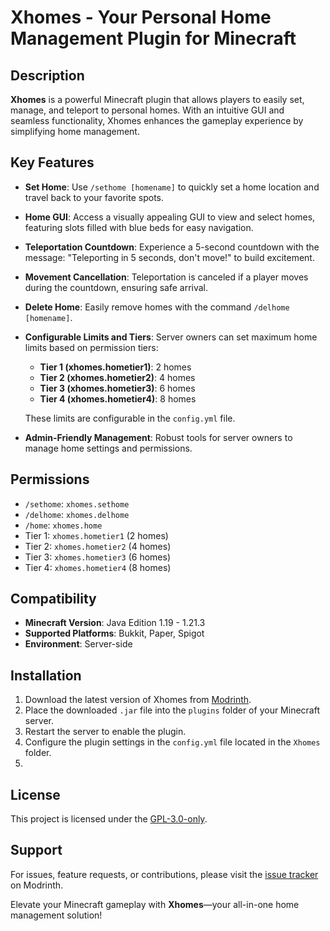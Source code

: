 # Xhomes - Your Personal Home Management Plugin for Minecraft

## Description

**Xhomes** is a powerful Minecraft plugin that allows players to easily set, manage, and teleport to personal homes. With an intuitive GUI and seamless functionality, Xhomes enhances the gameplay experience by simplifying home management.

## Key Features

- **Set Home**: Use `/sethome [homename]` to quickly set a home location and travel back to your favorite spots.

- **Home GUI**: Access a visually appealing GUI to view and select homes, featuring slots filled with blue beds for easy navigation.

- **Teleportation Countdown**: Experience a 5-second countdown with the message: "Teleporting in 5 seconds, don't move!" to build excitement.

- **Movement Cancellation**: Teleportation is canceled if a player moves during the countdown, ensuring safe arrival.

- **Delete Home**: Easily remove homes with the command `/delhome [homename]`.

- **Configurable Limits and Tiers**: Server owners can set maximum home limits based on permission tiers:
  - **Tier 1 (xhomes.hometier1)**: 2 homes
  - **Tier 2 (xhomes.hometier2)**: 4 homes
  - **Tier 3 (xhomes.hometier3)**: 6 homes
  - **Tier 4 (xhomes.hometier4)**: 8 homes

  These limits are configurable in the `config.yml` file.

- **Admin-Friendly Management**: Robust tools for server owners to manage home settings and permissions.

## Permissions

- `/sethome`: `xhomes.sethome`
- `/delhome`: `xhomes.delhome`
- `/home`: `xhomes.home`
- Tier 1: `xhomes.hometier1` (2 homes)
- Tier 2: `xhomes.hometier2` (4 homes)
- Tier 3: `xhomes.hometier3` (6 homes)
- Tier 4: `xhomes.hometier4` (8 homes)

## Compatibility

- **Minecraft Version**: Java Edition 1.19 - 1.21.3
- **Supported Platforms**: Bukkit, Paper, Spigot
- **Environment**: Server-side

## Installation

1. Download the latest version of Xhomes from [Modrinth](https://modrinth.com/plugin/xhomes).
2. Place the downloaded `.jar` file into the `plugins` folder of your Minecraft server.
3. Restart the server to enable the plugin.
4. Configure the plugin settings in the `config.yml` file located in the `Xhomes` folder.
5. 
## License

This project is licensed under the [GPL-3.0-only](https://opensource.org/licenses/GPL-3.0).

## Support

For issues, feature requests, or contributions, please visit the [issue tracker](https://github.com/Akar1881/Xhomes/issues) on Modrinth.

Elevate your Minecraft gameplay with **Xhomes**—your all-in-one home management solution!
